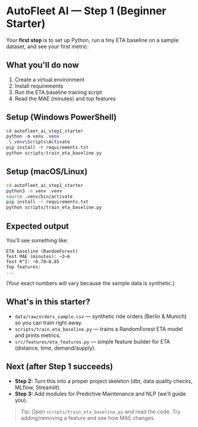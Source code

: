 # AutoFleet AI — Step 1 (Beginner Starter)

Your **first step** is to set up Python, run a tiny ETA baseline on a sample dataset, and see your first metric.

## What you'll do now
1) Create a virtual environment
2) Install requirements
3) Run the ETA baseline training script
4) Read the MAE (minutes) and top features

## Setup (Windows PowerShell)
```powershell
cd autofleet_ai_step1_starter
python -m venv .venv
.\.venv\Scripts\Activate
pip install -r requirements.txt
python scripts/train_eta_baseline.py
```

## Setup (macOS/Linux)
```bash
cd autofleet_ai_step1_starter
python3 -m venv .venv
source .venv/bin/activate
pip install -r requirements.txt
python scripts/train_eta_baseline.py
```

## Expected output
You'll see something like:
```
ETA baseline (RandomForest)
Test MAE (minutes): ~3–6
Test R^2: ~0.70–0.85
Top features:
...
```
(Your exact numbers will vary because the sample data is synthetic.)

## What's in this starter?
- `data/raw/orders_sample.csv` — synthetic ride orders (Berlin & Munich) so you can train right away.
- `scripts/train_eta_baseline.py` — trains a RandomForest ETA model and prints metrics.
- `src/features/eta_features.py` — simple feature builder for ETA (distance, time, demand/supply).

## Next (after Step 1 succeeds)
- **Step 2:** Turn this into a proper project skeleton (dbt, data quality checks, MLflow, Streamlit).
- **Step 3:** Add modules for Predictive Maintenance and NLP (we'll guide you).

> Tip: Open `scripts/train_eta_baseline.py` and read the code. Try adding/removing a feature and see how MAE changes.
